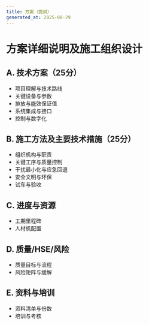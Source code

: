 ```yaml
---
title: 方案（提纲）
generated_at: 2025-08-29
---
```


# 方案详细说明及施工组织设计

## A. 技术方案（25分）
- 项目理解与技术路线
- 关键设备与参数
- 排放与能效保证值
- 系统集成与接口
- 控制与数字化

## B. 施工方法及主要技术措施（25分）
- 组织机构与职责
- 关键工序与质量控制
- 干扰最小化与应急回退
- 安全文明与环保
- 试车与验收

## C. 进度与资源
- 工期里程碑
- 人材机配置

## D. 质量/HSE/风险
- 质量目标与流程
- 风险矩阵与缓解

## E. 资料与培训
- 资料清单与份数
- 培训与考核

